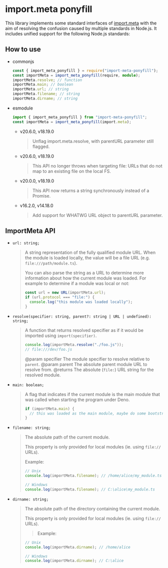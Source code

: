 # import.meta ponyfill

This library implements some standard interfaces of [import.meta](https://developer.mozilla.org/en-US/docs/Web/JavaScript/Reference/Operators/import.meta) with the aim of resolving the confusion caused by multiple standards in Node.js.
It includes unified support for the following Node.js standards:

## How to use

- commonjs
  ```ts
  const { import_meta_ponyfill } = require("import-meta-ponyfill");
  const importMeta = import_meta_ponyfill(require, module);
  importMeta.resolve; // function
  importMeta.main; // boolean
  importMeta.url; // string
  importMeta.filename; // string
  importMeta.dirname; // string
  ```
- esmodule
  ```ts
  import { import_meta_ponyfill } from "import-meta-ponyfill";
  const importMeta = import_meta_ponyfill(import.meta);
  ```
  - v20.6.0, v18.19.0
    > Unflag import.meta.resolve, with parentURL parameter still flagged.
  - v20.6.0, v18.19.0
    > This API no longer throws when targeting file: URLs that do not map to an existing file on the local FS.
  - v20.0.0, v18.19.0
    > This API now returns a string synchronously instead of a Promise.
  - v16.2.0, v14.18.0
    > Add support for WHATWG URL object to parentURL parameter.

## ImportMeta API

- `url: string;`
  > A string representation of the fully qualified module URL. When the
  > module is loaded locally, the value will be a file URL (e.g.
  > `file:///path/module.ts`).
  >
  > You can also parse the string as a URL to determine more information about
  > how the current module was loaded. For example to determine if a module was
  > local or not:
  >
  > ```ts
  > const url = new URL(importMeta.url);
  > if (url.protocol === "file:") {
  >   console.log("this module was loaded locally");
  > }
  > ```
- `resolve(specifier: string, parent?: string | URL | undefined): string;`
  > A function that returns resolved specifier as if it would be imported
  > using `import(specifier)`.
  >
  > ```ts
  > console.log(importMeta.resolve("./foo.js"));
  > // file:///dev/foo.js
  > ```
  >
  > @param specifier The module specifier to resolve relative to `parent`.
  > @param parent The absolute parent module URL to resolve from.
  > @returns The absolute (`file:`) URL string for the resolved module.
- `main: boolean;`
  > A flag that indicates if the current module is the main module that was
  > called when starting the program under Deno.
  >
  > ```ts
  > if (importMeta.main) {
  >   // this was loaded as the main module, maybe do some bootstrapping
  > }
  > ```
- `filename: string;`

  > The absolute path of the current module.
  >
  > This property is only provided for local modules (ie. using `file://` URLs).
  >
  > Example:
  >
  > ```ts
  > // Unix
  > console.log(importMeta.filename); // /home/alice/my_module.ts
  >
  > // Windows
  > console.log(importMeta.filename); // C:\alice\my_module.ts
  > ```

- `dirname: string;`
  > The absolute path of the directory containing the current module.
  >
  > This property is only provided for local modules (ie. using `file://` URLs).
  >
  > > Example:
  >
  > ```ts
  > // Unix
  > console.log(importMeta.dirname); // /home/alice
  >
  > // Windows
  > console.log(importMeta.dirname); // C:\alice
  > ```
